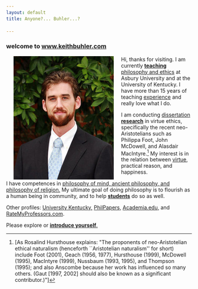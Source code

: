 ```yaml
---
layout: default
title: Anyone?... Buhler...?  

--- 
```


### welcome to www.keithbuhler.com

<img src="/img/keithbuhler-golden.png" alt="Keith" align="left" hspace="20"> 

Hi, thanks for visiting. I am currently [**teaching** philosophy and ethics](/teaching) at Asbury University and at the University of Kentucky. I have more  than 15 years of teaching [experience](/Buhler-CV) and really love what I do. 

I am conducting [dissertation **research**](/research) in virtue ethics, specifically the recent neo-Aristotelians such as Philippa Foot, John McDowell, and Alasdair MacIntyre.[^1] My interest is in the relation between [virtue](http://plato.stanford.edu/entries/ethics-virtue/), practical reason, and happiness.

I have competences in [philosophy of mind, ancient philosophy, and philosophy of religion.](https://uky.academia.edu/KeithBuhler) My ultimate goal of doing philosophy is to flourish as a human being in community, and to help [**students**](/philosophy) do so as well. 

Other profiles: [University Kentucky,](https://philosophy.as.uky.edu/users/kebu226) [PhilPapers,](http://philpapers.org/profile/47267) [Academia.edu,](https://uky.academia.edu/KeithBuhler) and [RateMyProfessors.com](http://www.ratemyprofessors.com/ShowRatings.jsp?tid=1822771). 

Please explore or [**introduce yourself**.](emailto:keithedbuhler@gmail.com)  

[^1]:[As Rosalind Hursthouse explains: "The proponents of neo-Aristotelian ethical naturalism (henceforth ``Aristotelian naturalism'' for short) include Foot (2001), Geach (1956, 1977), Hursthouse (1999), McDowell (1995), MacIntyre (1999), Nussbaum (1993, 1995), and Thompson (1995); and also Anscombe because her work has influenced so many others. (Gaut [1997, 2002] should also be known as a significant contributor.)"]